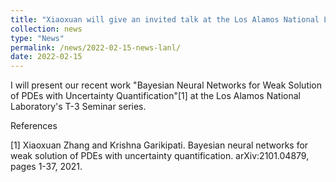 ```yaml
---
title: "Xiaoxuan will give an invited talk at the Los Alamos National Laboratory's T-3 Seminar series on March 17th, 2022."
collection: news
type: "News"
permalink: /news/2022-02-15-news-lanl/
date: 2022-02-15
---
```


I will present our recent work "Bayesian Neural Networks for Weak Solution of PDEs with Uncertainty Quantification"[1] at the Los Alamos National Laboratory's T-3 Seminar series.

References

[1] Xiaoxuan Zhang and Krishna Garikipati. Bayesian neural networks for weak solution of PDEs with uncertainty quantification. arXiv:2101.04879, pages 1-37, 2021.

